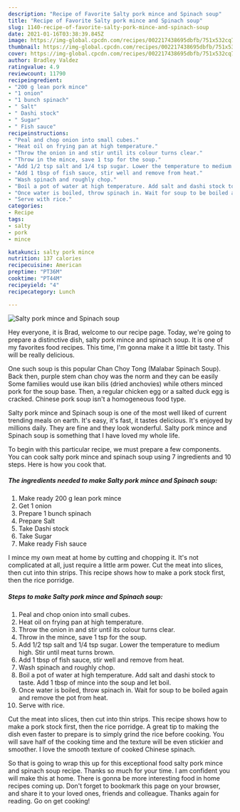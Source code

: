 ```yaml
---
description: "Recipe of Favorite Salty pork mince and Spinach soup"
title: "Recipe of Favorite Salty pork mince and Spinach soup"
slug: 1140-recipe-of-favorite-salty-pork-mince-and-spinach-soup
date: 2021-01-16T03:38:39.845Z
image: https://img-global.cpcdn.com/recipes/002217438695dbfb/751x532cq70/salty-pork-mince-and-spinach-soup-recipe-main-photo.jpg
thumbnail: https://img-global.cpcdn.com/recipes/002217438695dbfb/751x532cq70/salty-pork-mince-and-spinach-soup-recipe-main-photo.jpg
cover: https://img-global.cpcdn.com/recipes/002217438695dbfb/751x532cq70/salty-pork-mince-and-spinach-soup-recipe-main-photo.jpg
author: Bradley Valdez
ratingvalue: 4.9
reviewcount: 11790
recipeingredient:
- "200 g lean pork mince"
- "1 onion"
- "1 bunch spinach"
- " Salt"
- " Dashi stock"
- " Sugar"
- " Fish sauce"
recipeinstructions:
- "Peal and chop onion into small cubes."
- "Heat oil on frying pan at high temperature."
- "Throw the onion in and stir until its colour turns clear."
- "Throw in the mince, save 1 tsp for the soup."
- "Add 1/2 tsp salt and 1/4 tsp sugar. Lower the temperature to medium high. Stir until meat turns brown."
- "Add 1 tbsp of fish sauce, stir well and remove from heat."
- "Wash spinach and roughly chop."
- "Boil a pot of water at high temperature. Add salt and dashi stock to taste. Add 1 tbsp of mince into the soup and let boil."
- "Once water is boiled, throw spinach in. Wait for soup to be boiled again and remove the pot from heat."
- "Serve with rice."
categories:
- Recipe
tags:
- salty
- pork
- mince

katakunci: salty pork mince 
nutrition: 137 calories
recipecuisine: American
preptime: "PT36M"
cooktime: "PT44M"
recipeyield: "4"
recipecategory: Lunch

---
```



![Salty pork mince and Spinach soup](https://img-global.cpcdn.com/recipes/002217438695dbfb/751x532cq70/salty-pork-mince-and-spinach-soup-recipe-main-photo.jpg)

Hey everyone, it is Brad, welcome to our recipe page. Today, we're going to prepare a distinctive dish, salty pork mince and spinach soup. It is one of my favorites food recipes. This time, I'm gonna make it a little bit tasty. This will be really delicious.

One such soup is this popular Chan Choy Tong (Malabar Spinach Soup). Back then, purple stem chan choy was the norm and they can be easily Some families would use ikan bilis (dried anchovies) while others minced pork for the soup base. Then, a regular chicken egg or a salted duck egg is cracked. Chinese pork soup isn&#39;t a homogeneous food type.

Salty pork mince and Spinach soup is one of the most well liked of current trending meals on earth. It's easy, it's fast, it tastes delicious. It's enjoyed by millions daily. They are fine and they look wonderful. Salty pork mince and Spinach soup is something that I have loved my whole life.


To begin with this particular recipe, we must prepare a few components. You can cook salty pork mince and spinach soup using 7 ingredients and 10 steps. Here is how you cook that.

<!--inarticleads1-->

##### The ingredients needed to make Salty pork mince and Spinach soup:

1. Make ready 200 g lean pork mince
1. Get 1 onion
1. Prepare 1 bunch spinach
1. Prepare  Salt
1. Take  Dashi stock
1. Take  Sugar
1. Make ready  Fish sauce


I mince my own meat at home by cutting and chopping it. It&#39;s not complicated at all, just require a little arm power. Cut the meat into slices, then cut into thin strips. This recipe shows how to make a pork stock first, then the rice porridge. 

<!--inarticleads2-->

##### Steps to make Salty pork mince and Spinach soup:

1. Peal and chop onion into small cubes.
1. Heat oil on frying pan at high temperature.
1. Throw the onion in and stir until its colour turns clear.
1. Throw in the mince, save 1 tsp for the soup.
1. Add 1/2 tsp salt and 1/4 tsp sugar. Lower the temperature to medium high. Stir until meat turns brown.
1. Add 1 tbsp of fish sauce, stir well and remove from heat.
1. Wash spinach and roughly chop.
1. Boil a pot of water at high temperature. Add salt and dashi stock to taste. Add 1 tbsp of mince into the soup and let boil.
1. Once water is boiled, throw spinach in. Wait for soup to be boiled again and remove the pot from heat.
1. Serve with rice.


Cut the meat into slices, then cut into thin strips. This recipe shows how to make a pork stock first, then the rice porridge. A great tip to making the dish even faster to prepare is to simply grind the rice before cooking. You will save half of the cooking time and the texture will be even stickier and smoother. I love the smooth texture of cooked Chinese spinach. 

So that is going to wrap this up for this exceptional food salty pork mince and spinach soup recipe. Thanks so much for your time. I am confident you will make this at home. There is gonna be more interesting food in home recipes coming up. Don't forget to bookmark this page on your browser, and share it to your loved ones, friends and colleague. Thanks again for reading. Go on get cooking!
